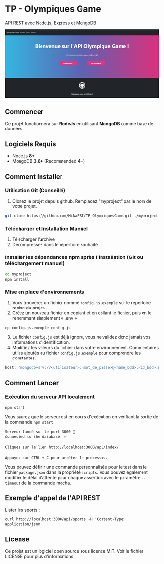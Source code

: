 #  TP - Olympiques Game


API REST avec Node.js, Express et MongoDB

![alt text](https://github.com/MikaPST/TP-OlympiquesGame/blob/main/public/assets/img/olympiqueGame.png?raw=true)

## Commencer

Ce projet fonctionnera sur **NodeJs** en utilisant **MongoDB** comme base de données. 

## Logiciels Requis

- Node.js **8+**
- MongoDB **3.6+** (Recommended **4+**)

## Comment Installer

### Utilisation Git (Conseillé)

1.  Clonez le projet depuis github. Remplacez "myproject" par le nom de votre projet.

```bash
git clone https://github.com/MikaPST/TP-OlympiquesGame.git ./myproject
```

### Télécharger et Installation Manuel

1.  Télécharger l'archive
2.  Décompressez dans le répertoire souhaité

### Installer les dépendances npm après l'installation (Git ou téléchargement manuel)

```bash
cd myproject
npm install
```

### Mise en place d'environnements

1. Vous trouverez un fichier nommé `config.js.exemple` sur le répertoire racine du projet.
2. Créez un nouveau fichier en copiant et en collant le fichier, puis en le renommant simplement « .env »
```bash
cp config.js.exemple config.js
```
3. Le fichier `config.js` est déjà ignoré, vous ne validez donc jamais vos informations d'identification.
4. Modifiez les valeurs du fichier dans votre environnement. Commentaires utiles ajoutés au fichier `config.js.exemple` pour comprendre les constantes.
```bash
host: "mongodb+srv://<utilisateur>:<mot_de_passe>@<name_bdd>.<id_bdd>.mongodb.net/test?retryWrites=true&w=majority"
 ```


## Comment Lancer

### Exécution du serveur API localement

```bash
npm start
```

Vous saurez que le serveur est en cours d'exécution en vérifiant la sortie de la commande `npm start`

```bash
Serveur lancé sur le port 3000 🚀
Connected to the database! ✅

Cliquez sur le lien http://localhost:3000/api/index/

Appuyez sur CTRL + C pour arrêter le processus.
```

Vous pouvez définir une commande personnalisée pour le test dans le fichier `package.json` dans la propriété `scripts`. Vous pouvez également modifier le délai d'attente pour chaque assertion avec le paramètre `--timeout` de la commande mocha.


## Exemple d'appel de l'API REST

Lister les sports :

```shell
curl http://localhost:3000/api/sports -H 'Content-Type: application/json'
```


## License

Ce projet est un logiciel open source sous licence MIT. Voir le fichier LICENSE pour plus d'informations.

